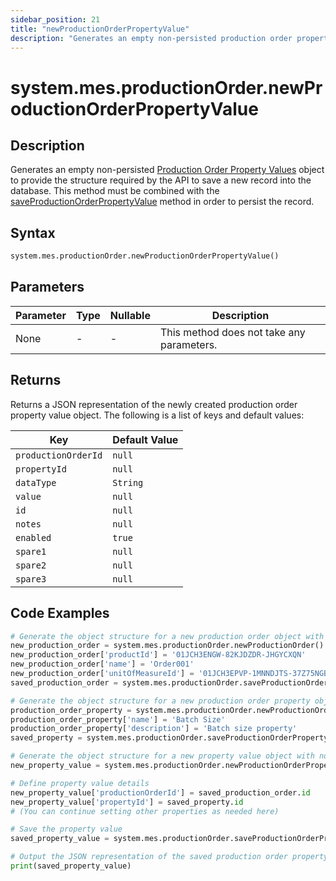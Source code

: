 ```yaml
---
sidebar_position: 21
title: "newProductionOrderPropertyValue"
description: "Generates an empty non-persisted production order property values object to provide the structure to save a new record into the database."
---
```


# system.mes.productionOrder.newProductionOrderPropertyValue

## Description

Generates an empty non-persisted [Production Order Property Values](../../data-model/production-order-model/production-order-property-value) object to provide the structure required by the API
to save a new record into the database. This method must be combined with the [saveProductionOrderPropertyValue](./save-production-order-property-value) method in order to persist the record.

## Syntax

```python
system.mes.productionOrder.newProductionOrderPropertyValue()
```

## Parameters

| Parameter | Type | Nullable | Description                               |
|-----------|------|----------|-------------------------------------------|
| None      | -    | -        | This method does not take any parameters. |

## Returns

Returns a JSON representation of the newly created production order property value object. The following is a list of keys and default values:

| Key                 | Default Value |
|---------------------|---------------|
| `productionOrderId` | `null`        |
| `propertyId`        | `null`        |
| `dataType`          | `String`      |
| `value`             | `null`        |
| `id`                | `null`        |
| `notes`             | `null`        |
| `enabled`           | `true`        |
| `spare1`            | `null`        |
| `spare2`            | `null`        |
| `spare3`            | `null`        |

## Code Examples

```python
# Generate the object structure for a new production order object with no initial arguments
new_production_order = system.mes.productionOrder.newProductionOrder()
new_production_order['productId'] = '01JCH3ENGW-82KJDZDR-JHGYCXQN'
new_production_order['name'] = 'Order001'
new_production_order['unitOfMeasureId'] = '01JCH3EPVP-1MNNDJTS-37Z75NGB'
saved_production_order = system.mes.productionOrder.saveProductionOrder(**new_production_order)

# Generate the object structure for a new production order property object with no initial arguments
production_order_property = system.mes.productionOrder.newProductionOrderProperty()
production_order_property['name'] = 'Batch Size'
production_order_property['description'] = 'Batch size property'
saved_property = system.mes.productionOrder.saveProductionOrderProperty(**production_order_property)

# Generate the object structure for a new property value object with no initial arguments
new_property_value = system.mes.productionOrder.newProductionOrderPropertyValue()

# Define property value details
new_property_value['productionOrderId'] = saved_production_order.id
new_property_value['propertyId'] = saved_property.id
# (You can continue setting other properties as needed here)

# Save the property value
saved_property_value = system.mes.productionOrder.saveProductionOrderPropertyValue(**new_property_value)

# Output the JSON representation of the saved production order property value
print(saved_property_value)
```
